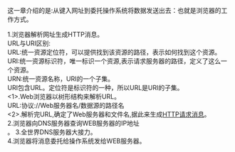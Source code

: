 这一章介绍的是:从键入网址到委托操作系统将数据发送出去：也就是浏览器的工作方式。</br>

1.浏览器解析网址生成HTTP消息。</br>
    URL与URI区别:</br>
        URL:统一资源定位符，可以提供找到该资源的路径，表示如何找到这个资源。</br>
        URI:统一资源标识符，唯一标识一个资源,表示请求服务器的路径，定义了这么一个资源。</br>
        URN:统一资源名称，URI的一个子集。</br>
        URI包含URL。定位符是标识符的一种，所以URL是URI的子集。</br>
    <1>.Web浏览器以树形结构来解析URL。</br>
        URL:协议://Web服务器名/数据源的路径名</br>
    <2>.解析完URL,确定了Web服务器和文件名,据此来生成<a href="">HTTP请求消息</a>。</br>
2.浏览器向DNS服务器查询WEB服务器的IP地址</br>。
3.全世界DNS服务器大接力。</br>
4.浏览器将消息委托给操作系统发给WEB服务器。</br>
